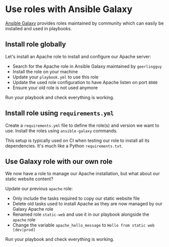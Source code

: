 # Use roles with Ansible Galaxy

[Ansible Galaxy](https://galaxy.ansible.com) provides roles maintained by community which can easily be installed and used in playbooks.

## Install role globally

Let's install an Apache role to install and configure our Apache server:

- Search for the Apache role in Ansible Galaxy maintained by `geerlingguy`
- Install the role on your machine
- Update your `playbook.yml` to use this role
- Update the used role configuration to have Apache listen on port `8080`
- Ensure your old role is not used anymore

Run your playbook and check everything is working.

## Install role using `requirements.yml`

Create a `requirements.yml` file to define the role(s) and version we want to use. Install the roles using `ansible-galaxy` commands.

This setup is typically used on CI when testing our role to install all its dependencies. It's much like a Python `requirements.txt`.

## Use Galaxy role with our own role

We now have a role to manage our Apache installation, but what about our static website content?

Update our previous `apache` role:

- Only include the tasks required to copy our static website file
- Delete old tasks used to install Apache as they are now managed by our Galaxy Apache role
- Renamed role `static-web` and use it in our playbook alongside the `apache` role
- Change the variable `apache_hello_message` to `Hello from static web [dev|prod]`

Run your playbook and check everything is working.
